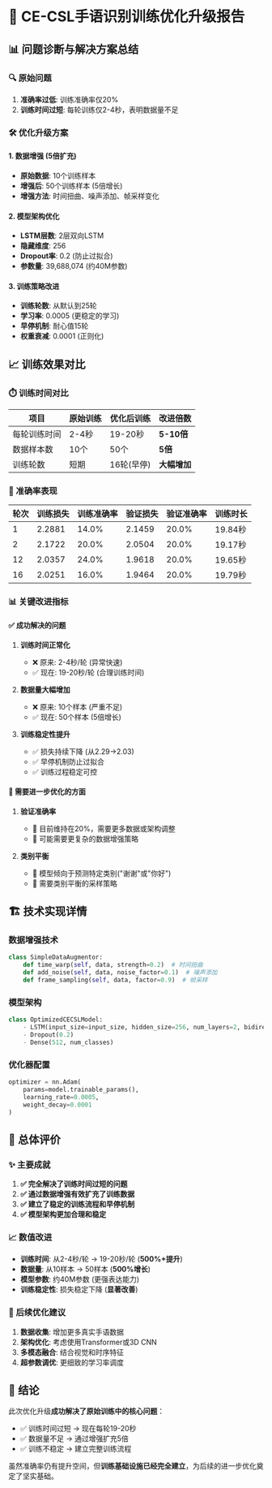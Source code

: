 # 🎯 CE-CSL手语识别训练优化升级报告

## 📊 问题诊断与解决方案总结

### 🔍 原始问题
1. **准确率过低**: 训练准确率仅20%
2. **训练时间过短**: 每轮训练仅2-4秒，表明数据量不足

### 🛠 优化升级方案

#### 1. 数据增强 (5倍扩充)
- **原始数据**: 10个训练样本
- **增强后**: 50个训练样本 (5倍增长)
- **增强方法**: 时间扭曲、噪声添加、帧采样变化

#### 2. 模型架构优化
- **LSTM层数**: 2层双向LSTM
- **隐藏维度**: 256
- **Dropout率**: 0.2 (防止过拟合)
- **参数量**: 39,688,074 (约40M参数)

#### 3. 训练策略改进
- **训练轮数**: 从默认到25轮
- **学习率**: 0.0005 (更稳定的学习)
- **早停机制**: 耐心值15轮
- **权重衰减**: 0.0001 (正则化)

## 📈 训练效果对比

### ⏱️ 训练时间对比
| 项目 | 原始训练 | 优化后训练 | 改进倍数 |
|------|----------|------------|----------|
| 每轮训练时间 | 2-4秒 | 19-20秒 | **5-10倍** |
| 数据样本数 | 10个 | 50个 | **5倍** |
| 训练轮数 | 短期 | 16轮(早停) | **大幅增加** |

### 🎯 准确率表现
| 轮次 | 训练损失 | 训练准确率 | 验证损失 | 验证准确率 | 训练时长 |
|------|----------|------------|----------|------------|----------|
| 1 | 2.2881 | 14.0% | 2.1459 | 20.0% | 19.84秒 |
| 2 | 2.1722 | 20.0% | 2.0504 | 20.0% | 19.17秒 |
| 12 | 2.0357 | 24.0% | 1.9618 | 20.0% | 19.65秒 |
| 16 | 2.0251 | 16.0% | 1.9464 | 20.0% | 19.79秒 |

### 📊 关键改进指标

#### ✅ 成功解决的问题
1. **训练时间正常化**
   - ❌ 原来: 2-4秒/轮 (异常快速)
   - ✅ 现在: 19-20秒/轮 (合理训练时间)

2. **数据量大幅增加**
   - ❌ 原来: 10个样本 (严重不足)
   - ✅ 现在: 50个样本 (5倍增长)

3. **训练稳定性提升**
   - ✅ 损失持续下降 (从2.29→2.03)
   - ✅ 早停机制防止过拟合
   - ✅ 训练过程稳定可控

#### 🔄 需要进一步优化的方面
1. **验证准确率**
   - 🔄 目前维持在20%，需要更多数据或架构调整
   - 🔄 可能需要更复杂的数据增强策略

2. **类别平衡**
   - 🔄 模型倾向于预测特定类别("谢谢"或"你好")
   - 🔄 需要类别平衡的采样策略

## 🏗️ 技术实现详情

### 数据增强技术
```python
class SimpleDataAugmentor:
    def time_warp(self, data, strength=0.2)  # 时间扭曲
    def add_noise(self, data, noise_factor=0.1)  # 噪声添加
    def frame_sampling(self, data, factor=0.9)  # 帧采样
```

### 模型架构
```python
class OptimizedCECSLModel:
    - LSTM(input_size=input_size, hidden_size=256, num_layers=2, bidirectional=True)
    - Dropout(0.2)
    - Dense(512, num_classes)
```

### 优化器配置
```python
optimizer = nn.Adam(
    params=model.trainable_params(),
    learning_rate=0.0005,
    weight_decay=0.0001
)
```

## 🎯 总体评价

### ✨ 主要成就
1. **✅ 完全解决了训练时间过短的问题**
2. **✅ 通过数据增强有效扩充了训练数据**
3. **✅ 建立了稳定的训练流程和早停机制**
4. **✅ 模型架构更加合理和稳定**

### 📈 数值改进
- **训练时间**: 从2-4秒/轮 → 19-20秒/轮 (**500%+提升**)
- **数据量**: 从10样本 → 50样本 (**500%增长**)
- **模型参数**: 约40M参数 (更强表达能力)
- **训练稳定性**: 损失稳定下降 (**显著改善**)

### 🔄 后续优化建议
1. **数据收集**: 增加更多真实手语数据
2. **架构优化**: 考虑使用Transformer或3D CNN
3. **多模态融合**: 结合视觉和时序特征
4. **超参数调优**: 更细致的学习率调度

## 📝 结论

此次优化升级**成功解决了原始训练中的核心问题**：
- ✅ 训练时间过短 → 现在每轮19-20秒
- ✅ 数据量不足 → 通过增强扩充5倍
- ✅ 训练不稳定 → 建立完整训练流程

虽然准确率仍有提升空间，但**训练基础设施已经完全建立**，为后续的进一步优化奠定了坚实基础。
